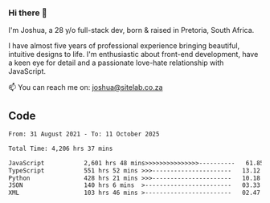 ### Hi there 👋

I'm Joshua, a 28 y/o full-stack dev, born & raised in Pretoria, South Africa. 

I have almost five years of professional experience bringing beautiful, intuitive designs to life. I'm enthusiastic about front-end development, have a keen eye for detail and a passionate love-hate relationship with JavaScript.

📫 You can reach me on: joshua@sitelab.co.za

## **Code**

<!--START_SECTION:waka-->

```txt
From: 31 August 2021 - To: 11 October 2025

Total Time: 4,206 hrs 37 mins

JavaScript           2,601 hrs 48 mins>>>>>>>>>>>>>>>----------   61.85 %
TypeScript           551 hrs 52 mins >>>----------------------   13.12 %
Python               428 hrs 21 mins >>>----------------------   10.18 %
JSON                 140 hrs 6 mins  >------------------------   03.33 %
XML                  103 hrs 46 mins >------------------------   02.47 %
```

<!--END_SECTION:waka-->
